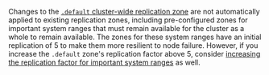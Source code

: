 Changes to the [`.default` cluster-wide replication zone](configure-replication-zones.html#edit-the-default-replication-zone) are not automatically applied to existing replication zones, including pre-configured zones for important system ranges that must remain available for the cluster as a whole to remain available. The zones for these system ranges have an initial replication of 5 to make them more resilient to node failure. However, if you increase the `.default` zone's replication factor above 5, consider [increasing the replication factor for important system ranges](configure-replication-zones.html#create-a-replication-zone-for-a-system-range) as well.
